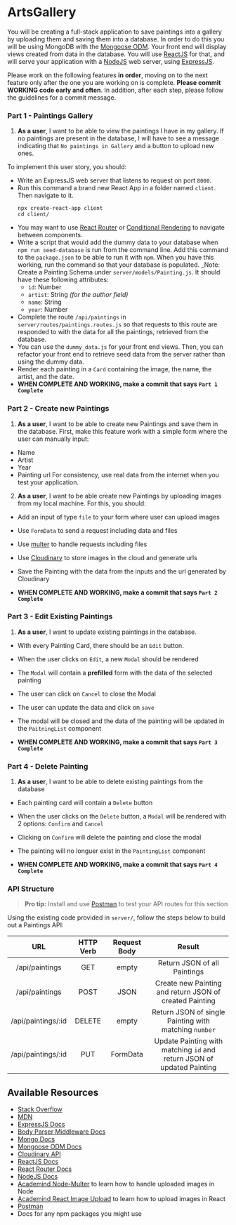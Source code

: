 # ArtsGallery

You will be creating a full-stack application to save paintings into a gallery by uploading them and saving them into a database. In order to do this you will be using MongoDB with the [Mongoose ODM](http://mongoosejs.com/). Your front end will display views created from data in the database. You will use [ReactJS](https://facebook.github.io/react/) for that, and will serve your application with a [NodeJS](https://nodejs.org/) web server, using [ExpressJS](https://expressjs.com/).

Please work on the following features **in order**, moving on to the next feature only after the one you are working on is complete. **Please commit WORKING code early and often**. In addition, after each step, please follow the guidelines for a commit message.

### Part 1 - Paintings Gallery

1. **As a user**, I want to be able to view the paintings I have in my gallery. If no paintings are present in the database, I will have to see a message indicating that `No paintings in Gallery` and a button to upload new ones.

To implement this user story, you should:

- Write an ExpressJS web server that listens to request on port `8000`.
- Run this command a brand new React App in a folder named `client`. Then navigate to it.
  ```
  npx create-react-app client
  cd client/
  ```
- You may want to use [React Router](https://reactrouter.com/) or [Conditional Rendering](https://www.reactjs.org/docs/conditional-rendering.html) to navigate between components.
- Write a script that would add the dummy data to your database when `npm run seed-database` is run from the command line. Add this command to the `package.json` to be able to run it with `npm`. When you have this working, run the command so that your database is populated.
  \_Note: Create a Painting Schema under `server/models/Painting.js`. It should have these following attributes:
  - `id`: Number
  - `artist`: String _(for the author field)_
  - `name`: String
  - `year`: Number
- Complete the route `/api/paintings` in `server/routes/paintings.routes.js` so that requests to this route are responded to with the data for all the paintings, retrieved from the database.
- You can use the `dummy_data.js` for your front end views. Then, you can refactor your front end to retrieve seed data from the server rather than using the dummy data.
- Render each painting in a `Card` containing the image, the name, the artist, and the date.
- **WHEN COMPLETE AND WORKING, make a commit that says `Part 1 Complete`**

### Part 2 - Create new Paintings

1. **As a user**, I want to be able to create new Paintings and save them in the database. First, make this feature work with a simple form where the user can manually input:

- Name
- Artist
- Year
- Painting url
  For consistency, use real data from the internet when you test your application.

2. **As a user**, I want to be able create new Paintings by uploading images from my local machine.
   For this, you should:

- Add an input of type `file` to your form where user can upload images
- Use `FormData` to send a request including data and files
- Use [multer](https://www.npmjs.com/package/multer) to handle requests including files
- Use [Cloudinary](https://cloudinary.com/) to store images in the cloud and generate urls
- Save the Painting with the data from the inputs and the url generated by Cloudinary

- **WHEN COMPLETE AND WORKING, make a commit that says `Part 2 Complete`**

### Part 3 - Edit Existing Paintings

1. **As a user**, I want to update existing paintings in the database.

- With every Painting Card, there should be an `Edit` button.
- When the user clicks on `Edit`, a new `Modal` should be rendered
- The `Modal` will contain a **prefilled** form with the data of the selected painting
- The user can click on `Cancel` to close the Modal
- The user can update the data and click on `save`
- The modal will be closed and the data of the painting will be updated in the `PaitningList` component

- **WHEN COMPLETE AND WORKING, make a commit that says `Part 3 Complete`**

### Part 4 - Delete Painting

1. **As a user**, I want to be able to delete existing paintings from the database

- Each painting card will contain a `Delete` button
- When the user clicks on the `Delete` button, a `Modal` will be rendered with 2 options: `Confirm` and `Cancel`
- Clicking on `Confirm` will delete the painting and close the modal
- The painting will no longuer exist in the `PaintingList` component

- **WHEN COMPLETE AND WORKING, make a commit that says `Part 4 Complete`**

### API Structure

> **Pro tip:** Install and use [Postman](https://www.getpostman.com/) to test your API routes for this section

Using the existing code provided in `server/`, follow the steps below to build out a Paintings API:

|        URL         | HTTP Verb | Request Body |                                 Result                                 |
| :----------------: | :-------: | :----------: | :--------------------------------------------------------------------: |
|   /api/paintings   |    GET    |    empty     |                      Return JSON of all Paintings                      |
|   /api/paintings   |   POST    |     JSON     |        Create new Painting and return JSON of created Painting         |
| /api/paintings/:id |  DELETE   |    empty     |         Return JSON of single Painting with matching `number`          |
| /api/paintings/:id |    PUT    |   FormData   | Update Painting with matching `id` and return JSON of updated Painting |

## Available Resources

- [Stack Overflow](http://stackoverflow.com/)
- [MDN](https://developer.mozilla.org/)
- [ExpressJS Docs](https://expressjs.com/)
- [Body Parser Middleware Docs](https://github.com/expressjs/body-parser)
- [Mongo Docs](https://www.mongodb.com/)
- [Mongoose ODM Docs](http://mongoosejs.com/)
- [Cloudinary API](https://cloudinary.com/documentation/node_integration)
- [ReactJS Docs](https://facebook.github.io/react/)
- [React Router Docs](https://github.com/ReactTraining/react-router/tree/master/docs)
- [NodeJS Docs](https://nodejs.org/)
- [Academind Node-Multer](https://www.youtube.com/watch?v=srPXMt1Q0nY&ab_channel=Academind) to learn how to handle uploaded images in Node
- [Academind React Image Upload](https://www.youtube.com/watch?v=XeiOnkEI7XI&ab_channel=Academind) to learn how to upload images in React
- [Postman](https://www.getpostman.com/)
- Docs for any npm packages you might use
